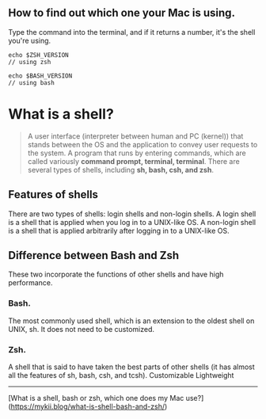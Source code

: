 ## How to find out which one your Mac is using.
Type the command into the terminal, and if it returns a number, it's the shell you're using.
```
echo $ZSH_VERSION
// using zsh

echo $BASH_VERSION
// using bash
```

# What is a shell?
> A user interface (interpreter between human and PC (kernel)) that stands between the OS and the application to convey user requests to the system.
A program that runs by entering commands, which are called variously **command prompt, terminal, terminal**.
There are several types of shells, including **sh, bash, csh, and zsh**.

## Features of shells
There are two types of shells: login shells and non-login shells.
A login shell is a shell that is applied when you log in to a UNIX-like OS.
A non-login shell is a shell that is applied arbitrarily after logging in to a UNIX-like OS.

## Difference between Bash and Zsh
These two incorporate the functions of other shells and have high performance.
### Bash.
The most commonly used shell, which is an extension to the oldest shell on UNIX, sh.
It does not need to be customized.
### Zsh.
A shell that is said to have taken the best parts of other shells (it has almost all the features of sh, bash, csh, and tcsh).
Customizable
Lightweight


***

[What is a shell, bash or zsh, which one does my Mac use?] (https://mykii.blog/what-is-shell-bash-and-zsh/)